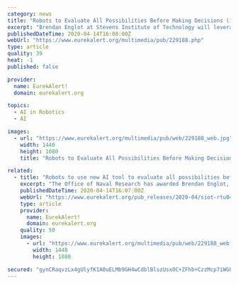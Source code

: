 ```yaml
---
category: news
title: "Robots to Evaluate All Possibilities Before Making Decisions (image)"
excerpt: "Brendan Englot at Stevens Institute of Technology will leverage a new variant of a classic artificial intelligence tools to create robots that can predict and manage the risks involved in completing the desired task. Disclaimer: AAAS and EurekAlert! are not responsible for the accuracy of news releases posted to EurekAlert! by contributing ..."
publishedDateTime: 2020-04-14T16:08:00Z
webUrl: "https://www.eurekalert.org/multimedia/pub/229188.php"
type: article
quality: 39
heat: -1
published: false

provider:
  name: EurekAlert!
  domain: eurekalert.org

topics:
  - AI in Robotics
  - AI

images:
  - url: "https://www.eurekalert.org/multimedia/pub/web/229188_web.jpg"
    width: 1440
    height: 1080
    title: "Robots to Evaluate All Possibilities Before Making Decisions (image)"

related:
  - title: "Robots to use new AI tool to evaluate all possibilities before making decisions"
    excerpt: "The Office of Naval Research has awarded Brendan Englot, an MIT-trained mechanical engineer at Stevens Institute of Technology, a 2020 Young Investigator Award of $508, 693 to leverage a new variant of a classic artificial intelligence tool to allow robots to predict the many possible outcomes of their actions, and how likely they are to occur."
    publishedDateTime: 2020-04-14T16:07:00Z
    webUrl: "https://www.eurekalert.org/pub_releases/2020-04/siot-rtu041420.php"
    type: article
    provider:
      name: EurekAlert!
      domain: eurekalert.org
    quality: 50
    images:
      - url: "https://www.eurekalert.org/multimedia/pub/web/229188_web.jpg"
        width: 1440
        height: 1080

secured: "gynCRaqvzLx4gUlyfK1A0uELMb9GH4wCdblBlszUsxOC+ZFhb+CzzMcp7iWG8IyervO3fdVYUbPELNXmil3B1jQ2bIvfrx9phUj2+Pu0W5y2GU/risIDmbDfmHsroSNxcWXt+XY581plXS3ueQHtPpsLLeT1+0Jh1EpBLwJdNDt1LIdPaBRHHQo8jdSY/MbxX6bZtFoVCEvQvRyQdP8x08KIibThPsQJYH8FVI1vbyqTXJtPcPpQ8/OMD0FRJsoL3sbZrcQ2xhUiu7c8f9aeRCZxNPaYfyIaTogk5sO0c7/QJlC6DARYEMKD0kDUBcHH;hiNFHalnXK2kLnKIzLryqQ=="
---
```


